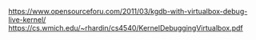 https://www.opensourceforu.com/2011/03/kgdb-with-virtualbox-debug-live-kernel/
https://cs.wmich.edu/~rhardin/cs4540/KernelDebuggingVirtualbox.pdf
